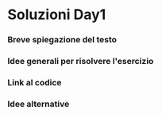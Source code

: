 # Soluzioni Day1

### Breve spiegazione del testo

### Idee generali per risolvere l'esercizio

### Link al codice

### Idee alternative
